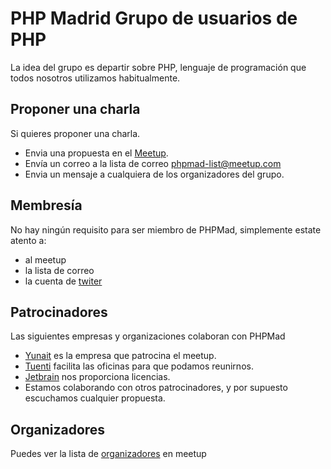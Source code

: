 PHP Madrid Grupo de usuarios de PHP
====================================

La idea del grupo es departir sobre PHP, lenguaje de programación que todos nosotros utilizamos habitualmente.

Proponer una charla
------------------------------------

Si quieres proponer una charla.

- Envia una propuesta en el [Meetup](http://www.meetup.com/PHPMad/#suggested).
- Envía un correo a la lista de correo phpmad-list@meetup.com
- Envia un mensaje a cualquiera de los organizadores del grupo.

Membresía
---------------------

No hay ningún requisito para ser miembro de PHPMad, simplemente estate atento a:

- al meetup
- la lista de correo
- la cuenta de [twiter](https://twitter.com/phpmad)

Patrocinadores
----------------------

Las siguientes empresas y organizaciones colaboran con PHPMad

- [Yunait](http://yunait.com/) es la empresa que patrocina el meetup.
- [Tuenti](https://www.tuenti.com/)  facilita las oficinas para que podamos reunirnos.
- [Jetbrain](http://www.jetbrains.com/) nos proporciona licencias.
- Estamos colaborando con otros patrocinadores, y por supuesto escuchamos cualquier propuesta.

Organizadores
----------------------

Puedes ver la lista de [organizadores](http://www.meetup.com/PHPMad/members/?op=leaders) en meetup

